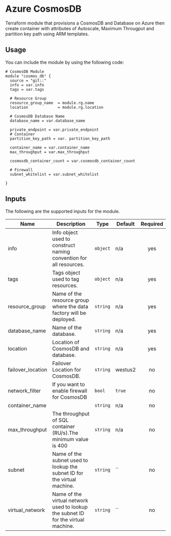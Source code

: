 # Azure CosmosDB
Terraform module that provisions a CosmosDB and Database on Azure then create container with attributes of Autoscale, Maximum Througput and partition key path using ARM templates.

## Usage
You can include the module by using the following code:

```
# CosmosDB Module
module "cosmos_db" {
  source = "git::"
  info = var.info
  tags = var.tags
  
  # Resource Group
  resource_group_name  = module.rg.name
  location             = module.rg.location
  
  # CosmosDB Database Name
  database_name = var.database_name

  private_endpoint = var.private_endpoint
  # Container
  partition_key_path = var. partition_key_path

  container_name = var.container_name
  max_throughput = var.max_throughput

  cosmosdb_container_count = var.cosmosdb_container_count

  # Firewall 
  subnet_whitelist = var.subnet_whitelist

}
```

## Inputs

The following are the supported inputs for the module.

| Name | Description | Type | Default | Required |
|------|-------------|------|---------|:--------:|
| info | Info object used to construct naming convention for all resources. | `object` | n/a | yes |
| tags | Tags object used to tag resources. | `object` | n/a | yes |
| resource_group | Name of the resource group where the data factory will be deployed. | `string` | n/a | yes |
| database_name | Name of the database. | `string` | n/a | yes |
| location | Location of CosmosDB and database. | `string` | n/a | yes |
| failover_location | Failover Location for CosmosDB. | `string` | westus2 | no |
| network_filter    | If you want to enable firewall for CosmosDB | `bool` | `true` | no |
| container_name    |                                             | `string` | n/a | no |
| max_throughput    | The throughput of SQL container (RU/s).The minimum value is 400 | `string` | n/a | no |
| subnet | Name of the subnet used to lookup the subnet ID for the virtual machine. | `string` | `` | no |
| virtual_network | Name of the virtual network used to lookup the subnet ID for the virtual machine. | `string` | `` | no |